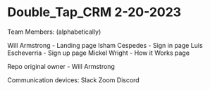 # Double_Tap_CRM   2-20-2023

Team Members: (alphabetically)

Will Armstrong - Landing page
Isham Cespedes - Sign in page
Luis Escheverria - Sign up page
Mickel Wright  - How it Works page

Repo original owner - Will Armstrong

Communication devices:
Slack 
Zoom
Discord
